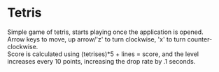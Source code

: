 Tetris
======
Simple game of tetris, starts playing once the application is opened. <br>
Arrow keys to move, up arrow/'z' to turn clockwise, 'x' to turn counter-clockwise. <br>
Score is calculated using (tetrises)*5 + lines = score, and the level increases every 10 points, increasing the drop rate by .1 seconds.
